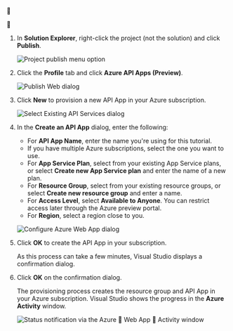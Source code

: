 <!-- not suitable for Mooncake -->


<!-- not suitable for Mooncake -->


1. In **Solution Explorer**, right-click the project (not the solution) and click **Publish**. 

	![Project publish menu option](./media/app-service-api-pub-web-create/20-publish-gesture-v3.png)

2. Click the **Profile** tab and click **Azure API Apps (Preview)**. 

	![Publish Web dialog](./media/app-service-api-pub-web-create/21-select-api-apps-for-deployment-v2.png)

3. Click **New** to provision a new API App in your Azure subscription.

	![Select Existing API Services dialog](./media/app-service-api-pub-web-create/23-publish-to-apiapps-v3.png)

4. In the **Create an API App** dialog, enter the following:

	- For **API App Name**, enter the name you're using for this tutorial. 
	- If you have multiple Azure subscriptions, select the one you want to use.
	- For **App Service Plan**, select from your existing App Service plans, or select **Create new App Service plan** and enter the name of a new plan. 
	- For **Resource Group**, select from your existing resource groups, or select **Create new resource group** and enter a name. 
	- For **Access Level**, select **Available to Anyone**. You can restrict access later through the Azure preview portal.
	- For **Region**, select a region close to you.  

	![Configure Azure Web App dialog](./media/app-service-api-pub-web-create/24-new-api-app-dialog-v3.png)

5. Click **OK** to create the API App in your subscription. 

	As this process can take a few minutes, Visual Studio displays a confirmation dialog.  

6. Click **OK** on the confirmation dialog. 
 
	The provisioning process creates the resource group and API App in your Azure subscription. Visual Studio shows the progress in the **Azure Activity** window. 

	![Status notification via the Azure  Web App  Activity window](./media/app-service-api-pub-web-create/26-provisioning-success-v3.png)